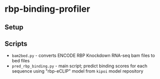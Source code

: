 # rbp-binding-profiler

## Setup

## Scripts

- `bam2bed.py` - converts ENCODE RBP Knockdown RNA-seq bam files to bed files
- `pred_rbp_binding.py` - main script; predict binding scores for each sequence using "rbp-eCLIP" model from `kipoi` model repository